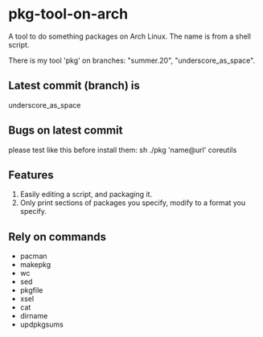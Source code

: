 # pkg-tool-on-arch
A tool to do something packages on Arch Linux. The name is from a shell script.

There is my tool 'pkg' on branches: "summer.20", "underscore_as_space".

## Latest commit (branch) is
  underscore_as_space

## Bugs on latest commit
  please test like this before install them: sh ./pkg 'name@url' coreutils

## Features
  1. Easily editing a script, and packaging it.
  2. Only print sections of packages you specify, modify to a format you specify.

## Rely on commands
  * pacman
  * makepkg
  * wc
  * sed
  * pkgfile
  * xsel
  * cat
  * dirname
  * updpkgsums
